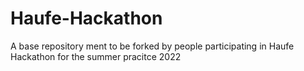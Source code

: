 # Haufe-Hackathon
A base repository ment to be forked by people participating in Haufe Hackathon for the summer pracitce 2022

